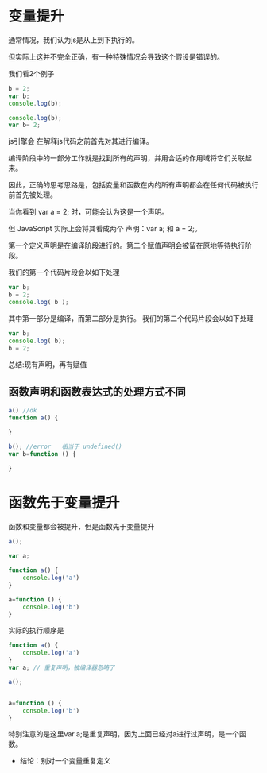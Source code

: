 # 变量提升

通常情况，我们认为js是从上到下执行的。

但实际上这并不完全正确，有一种特殊情况会导致这个假设是错误的。

我们看2个例子

```javascript
b = 2; 
var b; 
console.log(b);
```

```javascript
console.log(b); 
var b= 2;
```

js引擎会 在解释js代码之前首先对其进行编译。

编译阶段中的一部分工作就是找到所有的声明，并用合适的作用域将它们关联起来。

因此，正确的思考思路是，包括变量和函数在内的所有声明都会在任何代码被执行前首先被处理。



当你看到 var a = 2; 时，可能会认为这是一个声明。

但 JavaScript 实际上会将其看成两个 声明：var a; 和 a = 2;。

第一个定义声明是在编译阶段进行的。第二个赋值声明会被留在原地等待执行阶段。



我们的第一个代码片段会以如下处理

```javascript
var b; 
b = 2; 
console.log( b );
```

其中第一部分是编译，而第二部分是执行。
我们的第二个代码片段会以如下处理

```javascript
var b; 
console.log( b); 
b = 2;
```



总结:现有声明，再有赋值





## 函数声明和函数表达式的处理方式不同

```javascript
a() //ok
function a() {

}

b(); //error   相当于 undefined()
var b=function () {

}
```



# 函数先于变量提升

函数和变量都会被提升，但是函数先于变量提升

```javascript
a();
        
var a;

function a() {
    console.log('a')
}

a=function () {
    console.log('b')
}
```

实际的执行顺序是

```javascript
function a() {
    console.log('a')
}
var a; // 重复声明，被编译器忽略了

a();


a=function () {
    console.log('b')
}
```

特别注意的是这里var a;是重复声明，因为上面已经对a进行过声明，是一个函数。

- 结论：别对一个变量重复定义







